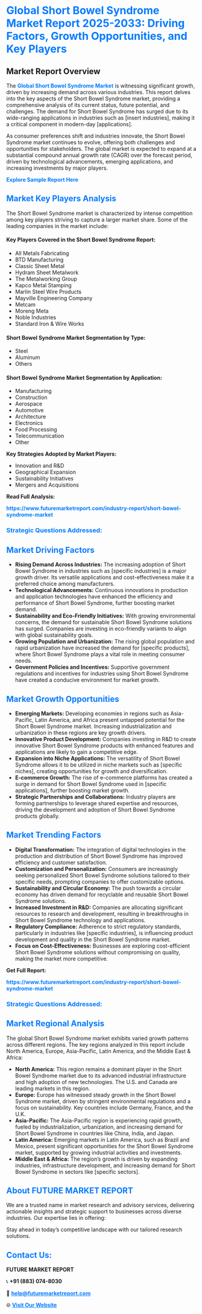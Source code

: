 <h1 style="color: #007BFF;">Global Short Bowel Syndrome Market Report 2025-2033: Driving Factors, Growth Opportunities, and Key Players</h1>

<section id="overview">
<h2>Market Report Overview</h2>
<p>The <a href="https://www.futuremarketreport.com/industry-report/short-bowel-syndrome-market" style="color: #007BFF; text-decoration: none;"><strong>Global Short Bowel Syndrome Market</strong></a> is witnessing significant growth, driven by increasing demand across various industries. This report delves into the key aspects of the Short Bowel Syndrome market, providing a comprehensive analysis of its current status, future potential, and challenges. The demand for Short Bowel Syndrome has surged due to its wide-ranging applications in industries such as [insert industries], making it a critical component in modern-day [applications].</p>
<p>As consumer preferences shift and industries innovate, the Short Bowel Syndrome market continues to evolve, offering both challenges and opportunities for stakeholders. The global market is expected to expand at a substantial compound annual growth rate (CAGR) over the forecast period, driven by technological advancements, emerging applications, and increasing investments by major players.</p>
</section>

<section id="overview">
<p><a href="https://www.futuremarketreport.com/request-sample/reportId=33672" style="color: #007BFF; text-decoration: none;"><strong>Explore Sample Report Here</strong></a></p>
</section>

<section id="key-players">
<h2 style="color: #007BFF;">Market Key Players Analysis</h2>
<p>The Short Bowel Syndrome market is characterized by intense competition among key players striving to capture a larger market share. Some of the leading companies in the market include:</p>
<h4>Key Players Covered in the Short Bowel Syndrome Report:</h4>
<ul><li>All Metals Fabricating</li><li>BTD Manufacturing</li><li>Classic Sheet Metal</li><li>Hydram Sheet Metalwork</li><li>The Metalworking Group</li><li>Kapco Metal Stamping</li><li>Marlin Steel Wire Products</li><li>Mayville Engineering Company</li><li>Metcam</li><li>Moreng Meta</li><li>Noble Industries</li><li>Standard Iron &amp; Wire Works</li></ul>
<h4>Short Bowel Syndrome Market Segmentation by Type:</h4>
<ul><li>Steel</li><li>Aluminum</li><li>Others</li></ul>

<h4>Short Bowel Syndrome Market Segmentation by Application:</h4>
<ul><li>Manufacturing</li><li>Construction</li><li>Aerospace</li><li>Automotive</li><li>Architecture</li><li>Electronics</li><li>Food Processing</li><li>Telecommunication</li><li>Other</li></ul>
<p><strong>Key Strategies Adopted by Market Players:</strong></p>
<ul>
<li>Innovation and R&D</li>
<li>Geographical Expansion</li>
<li>Sustainability Initiatives</li>
<li>Mergers and Acquisitions</li>
</ul>
</section>

<section>
<p><strong>Read Full Analysis: </strong></p><a href="https://www.futuremarketreport.com/industry-report/short-bowel-syndrome-market" style="color: #007BFF; text-decoration: none;"><strong>https://www.futuremarketreport.com/industry-report/short-bowel-syndrome-market</strong></a>
<h3 style="color: #007BFF;">Strategic Questions Addressed:</h3>
</section>

<section id="driving-factors">
<h2 style="color: #007BFF;">Market Driving Factors</h2>
<ul>
<li><strong>Rising Demand Across Industries:</strong> The increasing adoption of Short Bowel Syndrome in industries such as [specific industries] is a major growth driver. Its versatile applications and cost-effectiveness make it a preferred choice among manufacturers.</li>
<li><strong>Technological Advancements:</strong> Continuous innovations in production and application technologies have enhanced the efficiency and performance of Short Bowel Syndrome, further boosting market demand.</li>
<li><strong>Sustainability and Eco-Friendly Initiatives:</strong> With growing environmental concerns, the demand for sustainable Short Bowel Syndrome solutions has surged. Companies are investing in eco-friendly variants to align with global sustainability goals.</li>
<li><strong>Growing Population and Urbanization:</strong> The rising global population and rapid urbanization have increased the demand for [specific products], where Short Bowel Syndrome plays a vital role in meeting consumer needs.</li>
<li><strong>Government Policies and Incentives:</strong> Supportive government regulations and incentives for industries using Short Bowel Syndrome have created a conducive environment for market growth.</li>
</ul>
</section>

<section id="growth-opportunities">
<h2 style="color: #007BFF;">Market Growth Opportunities</h2>
<ul>
<li><strong>Emerging Markets:</strong> Developing economies in regions such as Asia-Pacific, Latin America, and Africa present untapped potential for the Short Bowel Syndrome market. Increasing industrialization and urbanization in these regions are key growth drivers.</li>
<li><strong>Innovative Product Development:</strong> Companies investing in R&D to create innovative Short Bowel Syndrome products with enhanced features and applications are likely to gain a competitive edge.</li>
<li><strong>Expansion into Niche Applications:</strong> The versatility of Short Bowel Syndrome allows it to be utilized in niche markets such as [specific niches], creating opportunities for growth and diversification.</li>
<li><strong>E-commerce Growth:</strong> The rise of e-commerce platforms has created a surge in demand for Short Bowel Syndrome used in [specific applications], further boosting market growth.</li>
<li><strong>Strategic Partnerships and Collaborations:</strong> Industry players are forming partnerships to leverage shared expertise and resources, driving the development and adoption of Short Bowel Syndrome products globally.</li>
</ul>
</section>

<section id="trending-factors">
<h2 style="color: #007BFF;">Market Trending Factors</h2>
<ul>
<li><strong>Digital Transformation:</strong> The integration of digital technologies in the production and distribution of Short Bowel Syndrome has improved efficiency and customer satisfaction.</li>
<li><strong>Customization and Personalization:</strong> Consumers are increasingly seeking personalized Short Bowel Syndrome solutions tailored to their specific needs, prompting companies to offer customizable options.</li>
<li><strong>Sustainability and Circular Economy:</strong> The push towards a circular economy has driven demand for recyclable and reusable Short Bowel Syndrome solutions.</li>
<li><strong>Increased Investment in R&D:</strong> Companies are allocating significant resources to research and development, resulting in breakthroughs in Short Bowel Syndrome technology and applications.</li>
<li><strong>Regulatory Compliance:</strong> Adherence to strict regulatory standards, particularly in industries like [specific industries], is influencing product development and quality in the Short Bowel Syndrome market.</li>
<li><strong>Focus on Cost-Effectiveness:</strong> Businesses are exploring cost-efficient Short Bowel Syndrome solutions without compromising on quality, making the market more competitive.</li>
</ul>
</section>

<section>
<p><strong>Get Full Report: </strong></p><a href="https://www.futuremarketreport.com/industry-report/short-bowel-syndrome-market" style="color: #007BFF; text-decoration: none;"><strong>https://www.futuremarketreport.com/industry-report/short-bowel-syndrome-market</strong></a>
<h3 style="color: #007BFF;">Strategic Questions Addressed:</h3>
</section>


<section id="regional-analysis">
<h2 style="color: #007BFF;">Market Regional Analysis</h2>
<p>The global Short Bowel Syndrome market exhibits varied growth patterns across different regions. The key regions analyzed in this report include North America, Europe, Asia-Pacific, Latin America, and the Middle East & Africa:</p>
<ul>
<li><strong>North America:</strong> This region remains a dominant player in the Short Bowel Syndrome market due to its advanced industrial infrastructure and high adoption of new technologies. The U.S. and Canada are leading markets in this region.</li>
<li><strong>Europe:</strong> Europe has witnessed steady growth in the Short Bowel Syndrome market, driven by stringent environmental regulations and a focus on sustainability. Key countries include Germany, France, and the U.K.</li>
<li><strong>Asia-Pacific:</strong> The Asia-Pacific region is experiencing rapid growth, fueled by industrialization, urbanization, and increasing demand for Short Bowel Syndrome in countries like China, India, and Japan.</li>
<li><strong>Latin America:</strong> Emerging markets in Latin America, such as Brazil and Mexico, present significant opportunities for the Short Bowel Syndrome market, supported by growing industrial activities and investments.</li>
<li><strong>Middle East & Africa:</strong> The region’s growth is driven by expanding industries, infrastructure development, and increasing demand for Short Bowel Syndrome in sectors like [specific sectors].</li>
</ul>
</section>

<footer>
<h2 style="color: #007BFF;">About FUTURE MARKET REPORT</h2>
<p>We are a trusted name in market research and advisory services, delivering actionable insights and strategic support to businesses across diverse industries. Our expertise lies in offering:</p>

<p>Stay ahead in today’s competitive landscape with our tailored research solutions.</p>

<h2 style="color: #007BFF;">Contact Us:</h2>
<p><strong>FUTURE MARKET REPORT</strong></p>
<p>📞 <strong>+91 (883) 074-8030</strong></p>
<p>📧 <strong><a href="mailto:help@futuremarketreport.com" style="color: #007BFF;">help@futuremarketreport.com</a></strong></p>
<p>🌐 <strong><a href="https://www.futuremarketreport.com/" style="color: #007BFF;">Visit Our Website</a></strong></p>
</footer>
